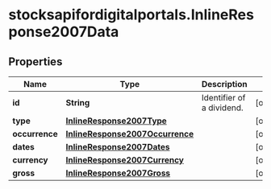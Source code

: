 # stocksapifordigitalportals.InlineResponse2007Data

## Properties

Name | Type | Description | Notes
------------ | ------------- | ------------- | -------------
**id** | **String** | Identifier of a dividend. | [optional] 
**type** | [**InlineResponse2007Type**](InlineResponse2007Type.md) |  | [optional] 
**occurrence** | [**InlineResponse2007Occurrence**](InlineResponse2007Occurrence.md) |  | [optional] 
**dates** | [**InlineResponse2007Dates**](InlineResponse2007Dates.md) |  | [optional] 
**currency** | [**InlineResponse2007Currency**](InlineResponse2007Currency.md) |  | [optional] 
**gross** | [**InlineResponse2007Gross**](InlineResponse2007Gross.md) |  | [optional] 


